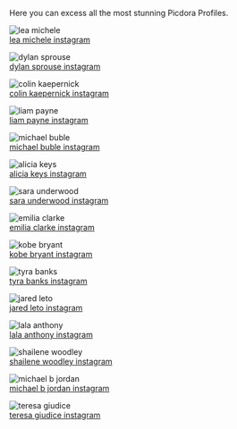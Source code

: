 Here you can excess all the most stunning Picdora Profiles.

<img src="https://scontent.cdninstagram.com/t51.2885-19/s320x320/14156228_105379766587334_677347659_a.jpg" alt="lea michele"><br/>
<a href="https://www.picdora.com/instagram/msleamichele">lea michele instagram</a>

<img src="https://scontent.cdninstagram.com/t51.2885-19/s320x320/13397506_894430620668984_1847576213_a.jpg" alt="dylan sprouse"><br/>
<a href="https://www.picdora.com/instagram/dylansprouse">dylan sprouse instagram</a>

<img src="https://scontent.cdninstagram.com/t51.2885-19/11007914_1563470370606365_363537450_a.jpg" alt="colin kaepernick"><br/>
<a href="https://www.picdora.com/instagram/kaepernick7">colin kaepernick instagram</a>

<img src="https://scontent.cdninstagram.com/t51.2885-19/s320x320/12716828_742011779267798_987873734_a.jpg" alt="liam payne"><br/>
<a href="https://www.picdora.com/instagram/liampayne">liam payne instagram</a>

<img src="https://scontent.cdninstagram.com/t51.2885-19/s320x320/13167430_825726527533609_59292004_a.jpg" alt="michael buble"><br/>
<a href="https://www.picdora.com/instagram/michaelbuble">michael buble instagram</a>

<img src="https://scontent.cdninstagram.com/t51.2885-19/s320x320/14533733_313892598989406_6568790997604499456_a.jpg" alt="alicia keys"><br/>
<a href="https://www.picdora.com/instagram/aliciakeys">alicia keys instagram</a>

<img src="https://scontent.cdninstagram.com/t51.2885-15/s640x640/sh0.08/e35/14478492_1022956464491463_3630138957380976640_n.jpg?ig_cache_key=MTM0NTk4NjUzMTYwMDQ2NDk2Nw%3D%3D.2.l" alt="sara underwood"><br/>
<a href="https://www.picdora.com/instagram/saraunderwood">sara underwood instagram</a>

<img src="https://scontent.cdninstagram.com/t51.2885-19/s320x320/11326253_913941488694666_1463557143_a.jpg" alt="emilia clarke"><br/>
<a href="https://www.picdora.com/instagram/emilia_clarke">emilia clarke instagram</a>

<img src="https://scontent.cdninstagram.com/t51.2885-19/s320x320/13092356_1768181516730746_1550115146_a.jpg" alt="kobe bryant"><br/>
<a href="https://www.picdora.com/instagram/kobebryant">kobe bryant instagram</a>

<img src="https://scontent.cdninstagram.com/t51.2885-15/s640x640/sh0.08/e35/14310596_335711706776096_1009737117548412928_n.jpg?ig_cache_key=MTM0NjYzNzY5NDM4NTY0MTk1MQ%3D%3D.2" alt="tyra banks"><br/>
<a href="https://www.picdora.com/instagram/tyrabanks">tyra banks instagram</a>

<img src="https://scontent.cdninstagram.com/t51.2885-15/s640x640/sh0.08/e35/14374323_175301259575349_1354048287_n.jpg?ig_cache_key=MTM0MzQzNzk3OTUxMTA3MDA2Nw%3D%3D.2" alt="jared leto"><br/>
<a href="https://www.picdora.com/instagram/jaredleto">jared leto instagram</a>

<img src="https://scontent.cdninstagram.com/t51.2885-15/s640x640/sh0.08/e35/14334662_1758271727779767_6646721955124740096_n.jpg?ig_cache_key=MTM0NzI4NTY3ODE0ODYxODIzMQ%3D%3D.2" alt="lala anthony"><br/>
<a href="https://www.picdora.com/instagram/lala">lala anthony instagram</a>

<img src="https://scontent.cdninstagram.com/t51.2885-19/s320x320/13269462_1738455289764991_1510985578_a.jpg" alt="shailene woodley"><br/>
<a href="https://www.picdora.com/instagram/shailenewoodley">shailene woodley instagram</a>

<img src="https://scontent.cdninstagram.com/t51.2885-19/11373527_971434222875556_863183605_a.jpg" alt="michael b jordan"><br/>
<a href="https://www.picdora.com/instagram/michaelbjordan">michael b jordan instagram</a>

<img src="https://scontent.cdninstagram.com/t51.2885-19/10693642_838591152840414_1667988614_a.jpg" alt="teresa giudice"><br/>
<a href="https://www.picdora.com/instagram/teresagiudice">teresa giudice instagram</a>


